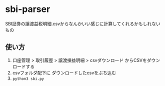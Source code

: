 # sbi-parser
SBI証券の譲渡益税明細.csvからなんかいい感じに計算してくれるかもしれないもの

## 使い方
1. 口座管理 > 取引履歴 > 譲渡損益明細 > csvダウンロード からCSVをダウンロードする
2. csvフォルダ配下に ダウンロードしたcsvをぶち込む
3. `python3 sbi.py`
